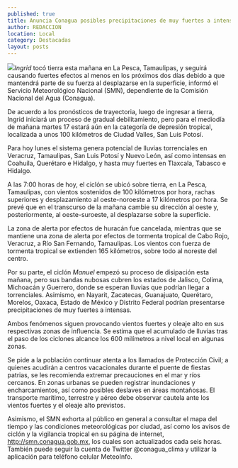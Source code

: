 ```yaml
---
published: true
title: Anuncia Conagua posibles precipitaciones de muy fuertes a intensas en territorio zacatecano
author: REDACCION
location: Local
category: Destacadas
layout: posts
---
```


![](http://i.imgur.com/Xugv0iKm.jpg)_Ingrid_ tocó tierra esta mañana en La Pesca, Tamaulipas, y seguirá causando fuertes efectos al menos en los próximos dos días debido a que mantendrá parte de su fuerza al desplazarse en la superficie, informó el Servicio Meteorológico Nacional (SMN), dependiente de la Comisión Nacional del Agua (Conagua).

De acuerdo a los pronósticos de trayectoria, luego de ingresar a tierra, Ingrid iniciará un proceso de gradual debilitamiento, pero para el mediodía de mañana martes 17 estará aún en la categoría de depresión tropical, localizada a unos 100 kilómetros de Ciudad Valles, San Luis Potosí.

Para hoy lunes el sistema genera potencial de lluvias torrenciales en Veracruz, Tamaulipas, San Luis Potosí y Nuevo León, así como intensas en Coahuila, Querétaro e Hidalgo, y hasta muy fuertes en Tlaxcala, Tabasco e Hidalgo.

A las 7:00 horas de hoy, el ciclón se ubicó sobre tierra, en La Pesca, Tamaulipas, con vientos sostenidos de 100 kilómetros por hora, rachas superiores y desplazamiento al oeste-noroeste a 17 kilómetros por hora. Se prevé que en el transcurso de la mañana cambie su dirección al oeste y, posteriormente, al oeste-suroeste, al desplazarse sobre la superficie.

La zona de alerta por efectos de huracán fue cancelada, mientras que se mantiene una zona de alerta por efectos de tormenta tropical de Cabo Rojo, Veracruz, a Río San Fernando, Tamaulipas. Los vientos con fuerza de tormenta tropical se extienden 165 kilómetros, sobre todo al noreste del centro.

Por su parte, el ciclón _Manuel_ empezó su proceso de disipación esta mañana, pero sus bandas nubosas cubren los estados de Jalisco, Colima, Michoacán y Guerrero, donde se esperan lluvias que podrían llegar a torrenciales. Asimismo, en Nayarit, Zacatecas, Guanajuato, Querétaro, Morelos, Oaxaca, Estado de México y Distrito Federal podrían presentarse precipitaciones de muy fuertes a intensas.

Ambos fenómenos siguen provocando vientos fuertes y oleaje alto en sus respectivas zonas de influencia. Se estima que el acumulado de lluvias tras el paso de los ciclones alcance los 600 milímetros a nivel local en algunas zonas.

Se pide a la población continuar atenta a los llamados de Protección Civil; a quienes acudirán a centros vacacionales durante el puente de fiestas patrias, se les recomienda extremar precauciones en el mar y ríos cercanos. En zonas urbanas se pueden registrar inundaciones y encharcamientos, así como posibles deslaves en áreas montañosas. El transporte marítimo, terrestre y aéreo debe observar cautela ante los vientos fuertes y el oleaje alto previstos.

Asimismo, el SMN exhorta al público en general a consultar el mapa del tiempo y las condiciones meteorológicas por ciudad, así como los avisos de ciclón y la vigilancia tropical en su página de internet, http://smn.conagua.gob.mx, los cuales son actualizados cada seis horas. También puede seguir la cuenta de Twitter @conagua_clima y utilizar la aplicación para teléfono celular MeteoInfo.
 
